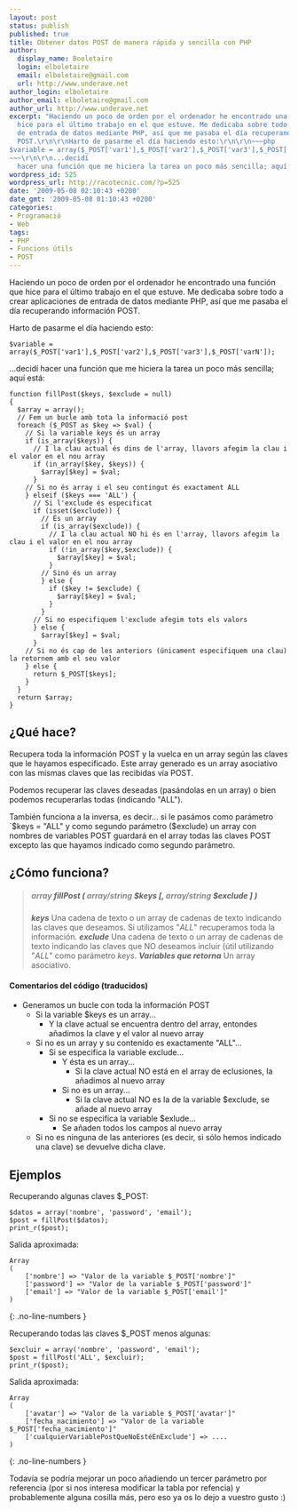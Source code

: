 ```yaml
---
layout: post
status: publish
published: true
title: Obtener datos POST de manera rápida y sencilla con PHP
author:
  display_name: Booletaire
  login: elboletaire
  email: elboletaire@gmail.com
  url: http://www.underave.net
author_login: elboletaire
author_email: elboletaire@gmail.com
author_url: http://www.underave.net
excerpt: "Haciendo un poco de orden por el ordenador he encontrado una función que
  hice para el último trabajo en el que estuve. Me dedicaba sobre todo a crear aplicaciones
  de entrada de datos mediante PHP, así que me pasaba el día recuperando información
  POST.\r\n\r\nHarto de pasarme el día haciendo esto:\r\n\r\n~~~php
$variable = array($_POST['var1'],$_POST['var2'],$_POST['var3'],$_POST['varN']);
~~~\r\n\r\n...decidí
  hacer una función que me hiciera la tarea un poco más sencilla; aquí está:\r\n\r\n"
wordpress_id: 525
wordpress_url: http://racotecnic.com/?p=525
date: '2009-05-08 02:10:43 +0200'
date_gmt: '2009-05-08 01:10:43 +0200'
categories:
- Programació
- Web
tags:
- PHP
- Funcions útils
- POST
---
```


Haciendo un poco de orden por el ordenador he encontrado una función que hice
para el último trabajo en el que estuve. Me dedicaba sobre todo a crear
aplicaciones de entrada de datos mediante PHP, así que me pasaba el día
recuperando información POST.

Harto de pasarme el día haciendo esto:

~~~php?start_inline=1
$variable = array($_POST['var1'],$_POST['var2'],$_POST['var3'],$_POST['varN']);
~~~

...decidí hacer una función que me hiciera la tarea un poco más sencilla; aquí está:

~~~php?start_inline=1
function fillPost($keys, $exclude = null)
{
  $array = array();
  // Fem un bucle amb tota la informació post
  foreach ($_POST as $key => $val) {
    // Si la variable keys és un array
    if (is_array($keys)) {
      // I la clau actual és dins de l'array, llavors afegim la clau i el valor en el nou array
      if (in_array($key, $keys)) {
        $array[$key] = $val;
      }
    // Si no és array i el seu contingut és exactament ALL
    } elseif ($keys === 'ALL') {
      // Si l'exclude és especificat
      if (isset($exclude)) {
        // És un array
        if (is_array($exclude)) {
          // I la clau actual NO hi és en l'array, llavors afegim la clau i el valor en el nou array
          if (!in_array($key,$exclude)) {
            $array[$key] = $val;
          }
        // Sinó és un array
        } else {
          if ($key != $exclude) {
            $array[$key] = $val;
          }
        }
      // Si no especifiquem l'exclude afegim tots els valors
      } else {
        $array[$key] = $val;
      }
    // Si no és cap de les anteriors (únicament especifiquem una clau) la retornem amb el seu valor
    } else {
      return $_POST[$keys];
    }
  }
  return $array;
}
~~~

## ¿Qué hace?

Recupera toda la información POST y la vuelca en un array según las claves que le hayamos especificado. Este array generado es un array asociativo con las mismas claves que las recibidas vía POST.

Podemos recuperar las claves deseadas (pasándolas en un array) o bien podemos recuperarlas todas (indicando "ALL").

También funciona a la inversa, es decir... si le pasámos como parámetro `$keys = "ALL" y como segundo parámetro ($exclude) un array con nombres de variables POST guardará en el array todas las claves POST excepto las que hayamos indicado como segundo parámetro.

## ¿Cómo funciona?

<blockquote>
  <h5><em><span style="color: #888888;">array</span> fillPost ( <span style="color: #888888;">array/string</span> $keys [, <span style="color: #888888;">array/string</span> $exclude ] )</em></h5>
  <strong><em>keys</em></strong>
  Una cadena de texto o un array de cadenas de texto indicando las claves que deseamos. Si utilizamos "<em>ALL</em>" recuperamos toda la información.
  <strong><em>exclude</em></strong>
  Una cadena de texto o un array de cadenas de texto indicando las claves que NO deseamos incluir (útil utilizando "<em>ALL</em>" como parámetro <em>keys</em>.
  <strong><em>Variables que retorna</em></strong>
  Un array asociativo.
</blockquote>

#### Comentarios del código (traducidos)

- Generamos un bucle con toda la información POST
  + Si la variable $keys es un array...
    * Y la clave actual se encuentra dentro del array, entondes añadimos la clave y el valor al nuevo array</li>
  + Si no es un array y su contenido es exactamente "ALL"...
    * Si se especifica la variable exclude...
      - Y ésta es un array...
        + Si la clave actual NO está en el array de eclusiones, la añadimos al nuevo array</li>
      - Si no es un array...
        + Si la clave actual NO es la de la variable $exclude, se añade al nuevo array</li>
    * Si no se especifica la variable $exlude...
      - Se añaden todos los campos al nuevo array</li>
  + Si no es ninguna de las anteriores (es decir, si sólo hemos indicado una clave) se devuelve dicha clave.

## Ejemplos

Recuperando algunas claves $_POST:

~~~php?start_inline=1
$datos = array('nombre', 'password', 'email');
$post = fillPost($datos);
print_r($post);
~~~

Salida aproximada:

    Array
    (
        ['nombre'] => "Valor de la variable $_POST['nombre']"
        ['password'] => "Valor de la variable $_POST['password']"
        ['email'] => "Valor de la variable $_POST['email']"
    )
{: .no-line-numbers }

Recuperando todas las claves $_POST menos algunas:

~~~php?start_inline=1
$excluir = array('nombre', 'password', 'email');
$post = fillPost('ALL', $excluir);
print_r($post);
~~~

Salida aproximada:

    Array
    (
        ['avatar'] => "Valor de la variable $_POST['avatar']"
        ['fecha_nacimiento'] => "Valor de la variable $_POST['fecha_nacimiento']"
        ['cualquierVariablePostQueNoEstéEnExclude'] => ....
    )
{: .no-line-numbers }

Todavía se podría mejorar un poco añadiendo un tercer parámetro por referencia (por si nos interesa modificar la tabla por refencia) y probablemente alguna cosilla más, pero eso ya os lo dejo a vuestro gusto :)
